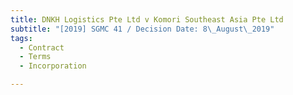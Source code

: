 ```yaml
---
title: DNKH Logistics Pte Ltd v Komori Southeast Asia Pte Ltd
subtitle: "[2019] SGMC 41 / Decision Date: 8\_August\_2019"
tags:
  - Contract
  - Terms
  - Incorporation

---
```

